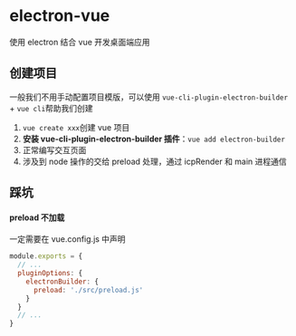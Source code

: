 # electron-vue

使用 electron 结合 vue 开发桌面端应用

## 创建项目

一般我们不用手动配置项目模版，可以使用 `vue-cli-plugin-electron-builder` + `vue cli`帮助我们创建

1. `vue create xxx`创建 vue 项目
2. **安装 vue-cli-plugin-electron-builder 插件**：`vue add electron-builder`
3. 正常编写交互页面
4. 涉及到 node 操作的交给 preload 处理，通过 icpRender 和 main 进程通信

## 踩坑

#### preload 不加载

一定需要在 vue.config.js 中声明

```js
module.exports = {
  // ...
  pluginOptions: {
    electronBuilder: {
      preload: './src/preload.js'
    }
  }
  // ...
}
```

